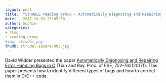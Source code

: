 ```yaml
---
layout: post
title:  "STRUDEL reading group - Automatically Diagnosing and Repairing Error Handling Bugs in C"
date:   2017-10-03 23:05:58
author: Sophie
categories: 
- blog
- reading-group
#img: strudel.png
thumb: strudel-square-003.jpg
---
```


David Widder presented the paper <a
href="https://yuchi1989.github.io/papers/fse17-ErrDoc.pdf">Automatically
Diagnosing and Repairing Error Handling Bugs in C</a> (Tian and Ray. Proc. of FSE,
752-762(2017)). This paper
presents how to identify  different types of bugs and how to correct
them in C/C++ code.  
